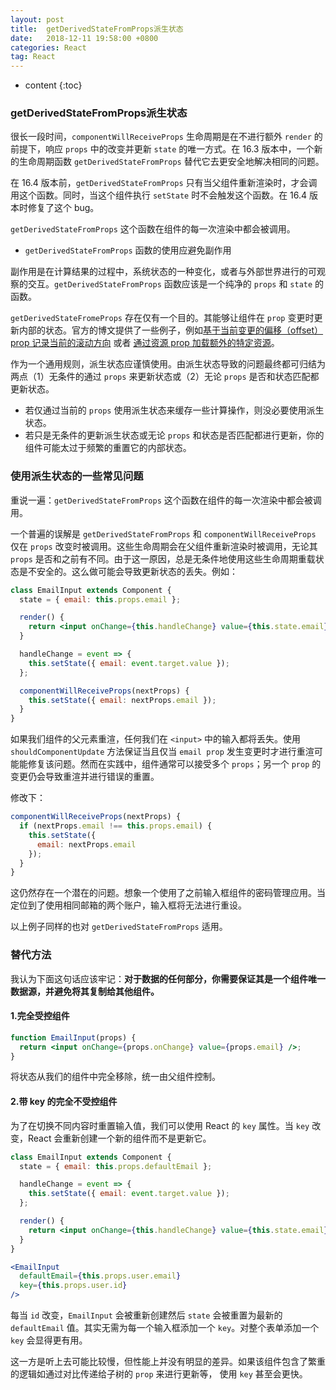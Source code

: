 ```yaml
---
layout: post
title:  getDerivedStateFromProps派生状态
date:   2018-12-11 19:58:00 +0800
categories: React
tag: React
---
```


* content
{:toc}

### getDerivedStateFromProps派生状态

很长一段时间，`componentWillReceiveProps` 生命周期是在不进行额外 `render` 的前提下，响应 `props` 中的改变并更新 `state` 的唯一方式。在 16.3 版本中，一个新的生命周期函数 `getDerivedStateFromProps` 替代它去更安全地解决相同的问题。

在 16.4 版本前，`getDerivedStateFromProps` 只有当父组件重新渲染时，才会调用这个函数。同时，当这个组件执行 `setState` 时不会触发这个函数。在 16.4 版本时修复了这个 bug。

`getDerivedStateFromProps` 这个函数在组件的每一次渲染中都会被调用。

* `getDerivedStateFromProps` 函数的使用应避免副作用

副作用是在计算结果的过程中，系统状态的一种变化，或者与外部世界进行的可观察的交互。`getDerivedStateFromProps` 函数应该是一个纯净的 `props` 和 `state` 的函数。

`getDerivedStateFromeProps` 存在仅有一个目的。其能够让组件在 `prop` 变更时更新内部的状态。官方的博文提供了一些例子，例如[基于当前变更的偏移（offset）prop 记录当前的滚动方向](https://react.docschina.org/blog/2018/03/27/update-on-async-rendering.html#updating-state-based-on-props) 或者 [通过资源 prop 加载额外的特定资源](https://react.docschina.org/blog/2018/03/27/update-on-async-rendering.html#fetching-external-data-when-props-change)。

作为一个通用规则，派生状态应谨慎使用。由派生状态导致的问题最终都可归结为两点（1）无条件的通过 `props` 来更新状态或（2）无论 `props` 是否和状态匹配都更新状态。

* 若仅通过当前的 `props` 使用派生状态来缓存一些计算操作，则没必要使用派生状态。
* 若只是无条件的更新派生状态或无论 `props` 和状态是否匹配都进行更新，你的组件可能太过于频繁的重置它的内部状态。

### 使用派生状态的一些常见问题

重说一遍：`getDerivedStateFromProps` 这个函数在组件的每一次渲染中都会被调用。

一个普遍的误解是 `getDerivedStateFromProps` 和 `componentWillReceiveProps` 仅在 `props` 改变时被调用。这些生命周期会在父组件重新渲染时被调用，无论其 `props` 是否和之前有不同。由于这一原因，总是无条件地使用这些生命周期重载状态是不安全的。这么做可能会导致更新状态的丢失。例如：

```jsx
class EmailInput extends Component {
  state = { email: this.props.email };

  render() {
    return <input onChange={this.handleChange} value={this.state.email} />;
  }

  handleChange = event => {
    this.setState({ email: event.target.value });
  };

  componentWillReceiveProps(nextProps) {
    this.setState({ email: nextProps.email });
  }
}
```

如果我们组件的父元素重渲，任何我们在 `<input>` 中的输入都将丢失。使用 `shouldComponentUpdate` 方法保证当且仅当 `email prop` 发生变更时才进行重渲可能能修复该问题。然而在实践中，组件通常可以接受多个 `props`；另一个 `prop` 的变更仍会导致重渲并进行错误的重置。

修改下：

```jsx
componentWillReceiveProps(nextProps) {
  if (nextProps.email !== this.props.email) {
    this.setState({
      email: nextProps.email
    });
  }
}
```

这仍然存在一个潜在的问题。想象一个使用了之前输入框组件的密码管理应用。当定位到了使用相同邮箱的两个账户，输入框将无法进行重设。

以上例子同样的也对 `getDerivedStateFromProps` 适用。

### 替代方法

我认为下面这句话应该牢记：**对于数据的任何部分，你需要保证其是一个组件唯一数据源，并避免将其复制给其他组件。**

#### 1.完全受控组件

```jsx
function EmailInput(props) {
  return <input onChange={props.onChange} value={props.email} />;
}
```

将状态从我们的组件中完全移除，统一由父组件控制。

#### 2.带 key 的完全不受控组件

为了在切换不同内容时重置输入值，我们可以使用 React 的 `key` 属性。当 `key` 改变，React 会重新创建一个新的组件而不是更新它。

```jsx
class EmailInput extends Component {
  state = { email: this.props.defaultEmail };

  handleChange = event => {
    this.setState({ email: event.target.value });
  };

  render() {
    return <input onChange={this.handleChange} value={this.state.email} />;
  }
}

<EmailInput
  defaultEmail={this.props.user.email}
  key={this.props.user.id}
/>
```

每当 `id` 改变，`EmailInput` 会被重新创建然后 `state` 会被重置为最新的 `defaultEmail` 值。其实无需为每一个输入框添加一个 `key`。对整个表单添加一个 `key` 会显得更有用。

这一方是听上去可能比较慢，但性能上并没有明显的差异。如果该组件包含了繁重的逻辑如通过对比传递给子树的 `prop` 来进行更新等， 使用 `key` 甚至会更快。